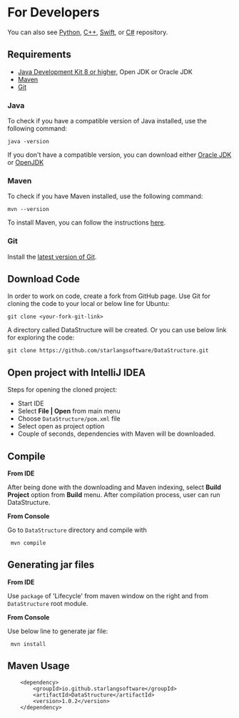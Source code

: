 For Developers
============
You can also see [Python](https://github.com/starlangsoftware/DataStructure-Py), [C++](https://github.com/starlangsoftware/DataStructure-CPP), [Swift](https://github.com/starlangsoftware/DataStructure-Swift), or [C#](https://github.com/starlangsoftware/DataStructure-CS) repository.

## Requirements

* [Java Development Kit 8 or higher](#java), Open JDK or Oracle JDK
* [Maven](#maven)
* [Git](#git)

### Java 

To check if you have a compatible version of Java installed, use the following command:

    java -version
    
If you don't have a compatible version, you can download either [Oracle JDK](https://www.oracle.com/technetwork/java/javase/downloads/jdk8-downloads-2133151.html) or [OpenJDK](https://openjdk.java.net/install/)    

### Maven
To check if you have Maven installed, use the following command:

    mvn --version
    
To install Maven, you can follow the instructions [here](https://maven.apache.org/install.html).      

### Git

Install the [latest version of Git](https://git-scm.com/book/en/v2/Getting-Started-Installing-Git).

## Download Code

In order to work on code, create a fork from GitHub page. 
Use Git for cloning the code to your local or below line for Ubuntu:

	git clone <your-fork-git-link>

A directory called DataStructure will be created. Or you can use below link for exploring the code:

	git clone https://github.com/starlangsoftware/DataStructure.git

## Open project with IntelliJ IDEA

Steps for opening the cloned project:

* Start IDE
* Select **File | Open** from main menu
* Choose `DataStructure/pom.xml` file
* Select open as project option
* Couple of seconds, dependencies with Maven will be downloaded. 


## Compile

**From IDE**

After being done with the downloading and Maven indexing, select **Build Project** option from **Build** menu. After compilation process, user can run DataStructure.

**From Console**

Go to `DataStructure` directory and compile with 

     mvn compile 

## Generating jar files

**From IDE**

Use `package` of 'Lifecycle' from maven window on the right and from `DataStructure` root module.

**From Console**

Use below line to generate jar file:

     mvn install

## Maven Usage

        <dependency>
            <groupId>io.github.starlangsoftware</groupId>
            <artifactId>DataStructure</artifactId>
            <version>1.0.2</version>
        </dependency>
